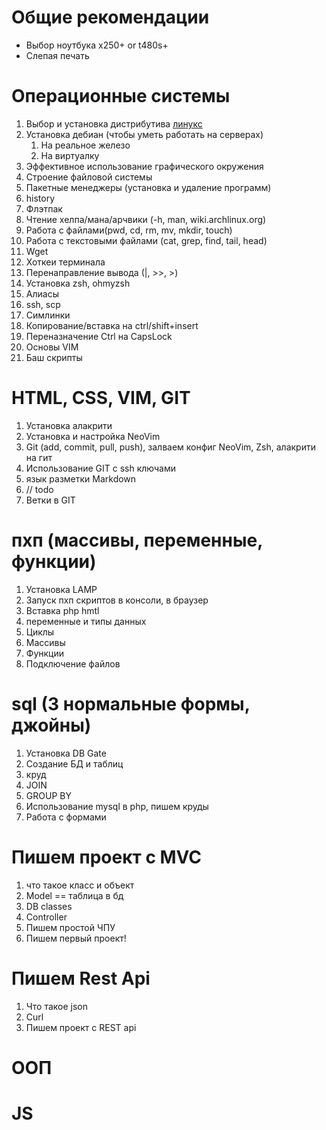 # Общие рекомендации

- Выбор ноутбука х250+ or t480s+
- Слепая печать

# Операционные системы

1. Выбор и установка дистрибутива [линукс](https://youtu.be/wENbIPlO9mk?si=nFXjDjxAGz_DBXTZ)
2. Установка дебиан (чтобы уметь работать на серверах)
    1. На реальное железо
    2. На виртуалку
3. Эффективное использование графического окружения
4. Строение файловой системы
5. Пакетные менеджеры (установка и удаление программ)
6. history
7. Флэтпак
8. Чтение хелпа/мана/арчвики (-h, man, wiki.archlinux.org)
9. Работа с файлами(pwd, cd, rm, mv, mkdir, touch)
10. Работа с текстовыми файлами (cat, grep, find, tail, head)
11. Wget
12. Хоткеи терминала
13. Перенаправление вывода (|, >>, >)
14. Установка zsh, ohmyzsh
15. Алиасы
16. ssh, scp
17. Симлинки
18. Копирование/вставка на ctrl/shift+insert
19. Переназначение Ctrl на CapsLock
20. Основы VIM
21. Баш скрипты

# HTML, CSS, VIM, GIT

1. Установка алакрити
2. Установка и настройка NeoVim
3. Git (add, commit, pull, push), залваем конфиг NeoVim, Zsh, алакрити на гит
4. Использование GIT c ssh ключами
5. язык разметки Markdown
6. // todo
999. Ветки в GIT

# пхп (массивы, переменные, функции)

1. Установка LAMP
2. Запуск пхп скриптов в консоли, в браузер
3. Вставка php hmtl
4. переменные и типы данных
5. Циклы
6. Массивы
7. Функции
8. Подключение файлов

# sql (3 нормальные формы, джойны)

1. Установка DB Gate
2. Создание БД и таблиц
3. круд
4. JOIN
5. GROUP BY
998. Использование mysql в php, пишем круды
999. Работа с формами

# Пишем проект с MVC

1. что такое класс и объект
2. Model == таблица в бд
3. DB classes
4. Controller
5. Пишем простой ЧПУ
6. Пишем первый проект!

# Пишем Rest Api

1. Что такое json
2. Curl
3. Пишем проект c REST api

# ООП

# JS
